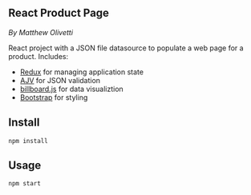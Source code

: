 React Product Page
---
*By Matthew Olivetti*

React project with a JSON file datasource to populate a web page for a product.
Includes:
- [Redux](https://redux.js.org/) for managing application state
- [AJV](https://ajv.js.org/) for JSON validation
- [billboard.js](https://naver.github.io/billboard.js/) for data visualiztion
- [Bootstrap](https://getbootstrap.com/) for styling

Install
---

`npm install`



Usage
---

`npm start`
